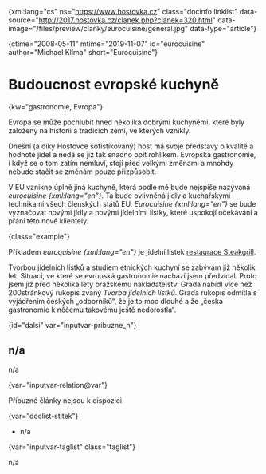 
{xml:lang="cs" ns="https://www.hostovka.cz" class="docinfo linklist" data-source="http://2017.hostovka.cz/clanek.php?clanek=320.html" data-image="/files/preview/clanky/eurocuisine/general.jpg" data-type="article"}

{ctime="2008-05-11" mtime="2019-11-07" id="eurocuisine" author="Michael Klíma" short="Eurocuisine"}

# Budoucnost evropské kuchyně

<!-- generated attribute kw by user_updatekw.sh on 2021-01-05, do not edit -->

{kw="gastronomie, Evropa"}

Evropa se může pochlubit hned několika dobrými kuchyněmi, které byly založeny na historii a tradicích zemí, ve kterých vznikly.

Dnešní (a díky Hostovce sofistikovaný) host má svoje představy o kvalitě a hodnotě jídel a nedá se již tak snadno opít rohlíkem. Evropská gastronomie, i když se o tom zatím nemluví, stojí před velkými změnami a mnohdy nebude stačit se změnám pouze přizpůsobit.

V EU vznikne úplně jiná kuchyně, která podle mě bude nejspíše nazývaná _eurocuisine {xml:lang="en"}_. Ta bude ovlivněná jídly a kuchařskými technikami všech členských států EU. _Eurocuisine {xml:lang="en"}_ se bude vyznačovat novými jídly a novými jídelními lístky, které uspokojí očekávání a přání této nové klientely.

{class="example"}

Příkladem _euroquisine {xml:lang="en"}_ je jídelní lístek [restaurace Steakgrill][1].

Tvorbou jídelních lístků a studiem etnických kuchyní se zabývám již několik let. Situaci, ve které se evropská gastronomie nachází jsem předvídal. Proto jsem již před několika lety pražskému nakladatelství Grada nabídl více než 200stránkový rukopis zvaný _Tvorba jídelních lístků_. Grada rukopis odmítla s vyjádřením českých „odborníků“, že je to moc dlouhé a že „česká gastronomie k něčemu takovému ještě nedorostla“.

{id="dalsi" var="inputvar-pribuzne_h"}

## n/a

n/a

{var="inputvar-relation@var"}

Příbuzné články nejsou k dispozici

{var="doclist-stitek"}

  * n/a

{var="inputvar-taglist" class="taglist"}

n/a

 [1]: https://www.steakgrill.cz/nabidka

